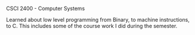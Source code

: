 CSCI 2400 - Computer Systems

Learned about low level programming from Binary, to machine instructions, to C. This includes some of the course work I did during the semester.
